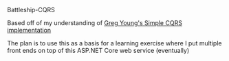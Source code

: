 Battleship-CQRS

Based off of my understanding of [Greg Young's Simple CQRS implementation](https://github.com/gregoryyoung/m-r)

The plan is to use this as a basis for a learning exercise where I put multiple front ends on top of this ASP.NET Core web service (eventually)
